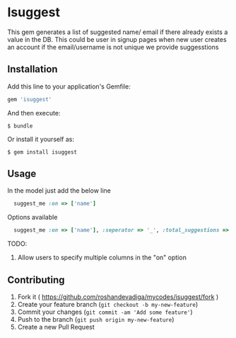 # Isuggest

This gem generates a list of suggested name/ email if there already exists a value in the DB. This 
could be user in signup pages when new user creates an account if the email/username is not unique we provide suggesstions


## Installation

Add this line to your application's Gemfile:

```ruby
gem 'isuggest'
```

And then execute:

    $ bundle

Or install it yourself as:

    $ gem install isuggest

## Usage

In the model just add the below line 
```ruby
  suggest_me :on => ['name']
```

Options available
 ```ruby
   suggest_me :on => ['name'], :seperator => '_', :total_suggestions => 5
```


TODO: 
1. Allow users to specify multiple columns in the "on" option

## Contributing

1. Fork it ( https://github.com/roshandevadiga/mycodes/isuggest/fork )
2. Create your feature branch (`git checkout -b my-new-feature`)
3. Commit your changes (`git commit -am 'Add some feature'`)
4. Push to the branch (`git push origin my-new-feature`)
5. Create a new Pull Request